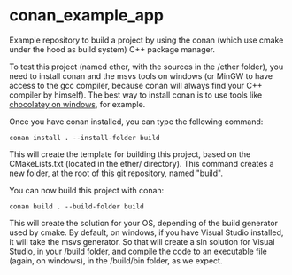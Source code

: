 # conan_example_app
Example repository to build a project by using the conan (which use cmake under the hood as build system) C++ package manager.

To test this project (named ether, with the sources in the /ether folder), you need to install conan and the msvs tools on windows (or MinGW to have access to the gcc compiler, because conan will always find your C++ compiler by himself).
The best way to install conan is to use tools like [chocolatey on windows](https://chocolatey.org/packages/conan), for example.

Once you have conan installed, you can type the following command: 

```shell
conan install . --install-folder build
```

This will create the template for building this project, based on the CMakeLists.txt (located in the ether/ directory).
This command creates a new folder, at the root of this git repository, named "build".

You can now build this project with conan:
```shell
conan build . --build-folder build
```

This will create the solution for your OS, depending of the build generator used by cmake. By default, on windows, if you have Visual Studio installed, it will take the msvs generator.
So that will create a sln solution for Visual Studio, in your /build folder, and compile the code to an executable file (again, on windows), in the /build/bin folder, as we expect.
